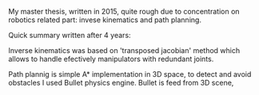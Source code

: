 My master thesis, written in 2015, quite rough due to concentration on robotics related part: invese kinematics and path planning.

Quick summary written after 4 years:

Inverse kinematics was based on 'transposed jacobian' method which allows to handle efectively manipulators with redundant joints.

Path plannig is simple A* implementation in 3D space, to detect and avoid obstacles I used Bullet physics engine. Bullet is feed from 3D scene, 
